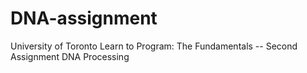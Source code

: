 # DNA-assignment
University of Toronto Learn to Program: The Fundamentals -- Second Assignment DNA Processing
